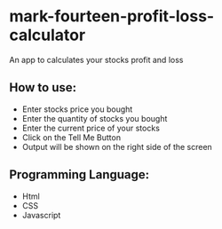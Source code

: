 # mark-fourteen-profit-loss-calculator
An app to calculates your stocks profit and loss
## How to use:
* Enter stocks price you bought
* Enter the quantity of stocks you bought
* Enter the current price of your stocks
* Click on the Tell Me Button
* Output will be shown on the right side of the screen
## Programming Language:
* Html
* CSS
* Javascript
